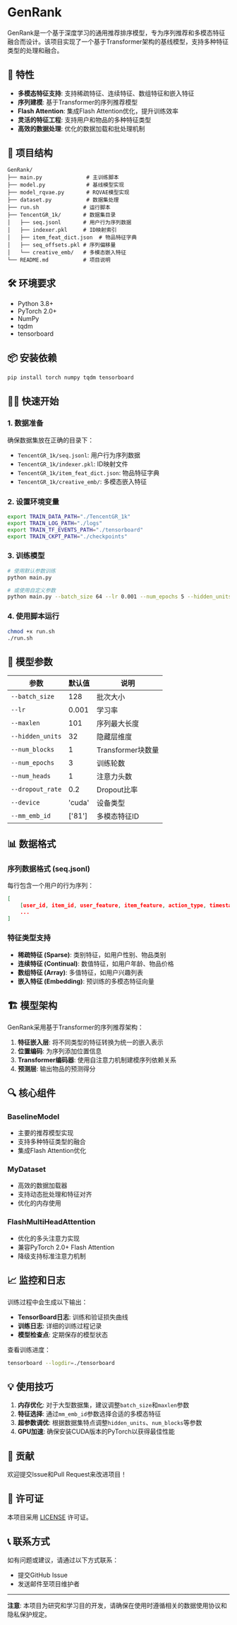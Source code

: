 # GenRank

GenRank是一个基于深度学习的通用推荐排序模型，专为序列推荐和多模态特征融合而设计。该项目实现了一个基于Transformer架构的基线模型，支持多种特征类型的处理和融合。

## 🚀 特性

- **多模态特征支持**: 支持稀疏特征、连续特征、数组特征和嵌入特征
- **序列建模**: 基于Transformer的序列推荐模型
- **Flash Attention**: 集成Flash Attention优化，提升训练效率
- **灵活的特征工程**: 支持用户和物品的多种特征类型
- **高效的数据处理**: 优化的数据加载和批处理机制

## 📁 项目结构

```
GenRank/
├── main.py              # 主训练脚本
├── model.py             # 基线模型实现
├── model_rqvae.py       # RQVAE模型实现
├── dataset.py           # 数据集处理
├── run.sh              # 运行脚本
├── TencentGR_1k/       # 数据集目录
│   ├── seq.jsonl       # 用户行为序列数据
│   ├── indexer.pkl     # ID映射索引
│   ├── item_feat_dict.json  # 物品特征字典
│   ├── seq_offsets.pkl # 序列偏移量
│   └── creative_emb/   # 多模态嵌入特征
└── README.md           # 项目说明
```

## 🛠️ 环境要求

- Python 3.8+
- PyTorch 2.0+
- NumPy
- tqdm
- tensorboard

## 📦 安装依赖

```bash
pip install torch numpy tqdm tensorboard
```

## 🏃‍♂️ 快速开始

### 1. 数据准备

确保数据集放在正确的目录下：
- `TencentGR_1k/seq.jsonl`: 用户行为序列数据
- `TencentGR_1k/indexer.pkl`: ID映射文件
- `TencentGR_1k/item_feat_dict.json`: 物品特征字典
- `TencentGR_1k/creative_emb/`: 多模态嵌入特征

### 2. 设置环境变量

```bash
export TRAIN_DATA_PATH="./TencentGR_1k"
export TRAIN_LOG_PATH="./logs"
export TRAIN_TF_EVENTS_PATH="./tensorboard"
export TRAIN_CKPT_PATH="./checkpoints"
```

### 3. 训练模型

```bash
# 使用默认参数训练
python main.py

# 或使用自定义参数
python main.py --batch_size 64 --lr 0.001 --num_epochs 5 --hidden_units 64
```

### 4. 使用脚本运行

```bash
chmod +x run.sh
./run.sh
```

## 🔧 模型参数

| 参数 | 默认值 | 说明 |
|------|--------|------|
| `--batch_size` | 128 | 批次大小 |
| `--lr` | 0.001 | 学习率 |
| `--maxlen` | 101 | 序列最大长度 |
| `--hidden_units` | 32 | 隐藏层维度 |
| `--num_blocks` | 1 | Transformer块数量 |
| `--num_epochs` | 3 | 训练轮数 |
| `--num_heads` | 1 | 注意力头数 |
| `--dropout_rate` | 0.2 | Dropout比率 |
| `--device` | 'cuda' | 设备类型 |
| `--mm_emb_id` | ['81'] | 多模态特征ID |

## 📊 数据格式

### 序列数据格式 (seq.jsonl)
每行包含一个用户的行为序列：
```json
[
    [user_id, item_id, user_feature, item_feature, action_type, timestamp],
    ...
]
```

### 特征类型支持
- **稀疏特征 (Sparse)**: 类别特征，如用户性别、物品类别
- **连续特征 (Continual)**: 数值特征，如用户年龄、物品价格
- **数组特征 (Array)**: 多值特征，如用户兴趣列表
- **嵌入特征 (Embedding)**: 预训练的多模态特征向量

## 🏗️ 模型架构

GenRank采用基于Transformer的序列推荐架构：

1. **特征嵌入层**: 将不同类型的特征转换为统一的嵌入表示
2. **位置编码**: 为序列添加位置信息
3. **Transformer编码器**: 使用自注意力机制建模序列依赖关系
4. **预测层**: 输出物品的预测得分

## 🔍 核心组件

### BaselineModel
- 主要的推荐模型实现
- 支持多种特征类型的融合
- 集成Flash Attention优化

### MyDataset
- 高效的数据加载器
- 支持动态批处理和特征对齐
- 优化的内存使用

### FlashMultiHeadAttention
- 优化的多头注意力实现
- 兼容PyTorch 2.0+ Flash Attention
- 降级支持标准注意力机制

## 📈 监控和日志

训练过程中会生成以下输出：
- **TensorBoard日志**: 训练和验证损失曲线
- **训练日志**: 详细的训练过程记录
- **模型检查点**: 定期保存的模型状态

查看训练进度：
```bash
tensorboard --logdir=./tensorboard
```

## 💡 使用技巧

1. **内存优化**: 对于大型数据集，建议调整`batch_size`和`maxlen`参数
2. **特征选择**: 通过`mm_emb_id`参数选择合适的多模态特征
3. **超参数调优**: 根据数据集特点调整`hidden_units`、`num_blocks`等参数
4. **GPU加速**: 确保安装CUDA版本的PyTorch以获得最佳性能

## 🤝 贡献

欢迎提交Issue和Pull Request来改进项目！

## 📄 许可证

本项目采用 [LICENSE](LICENSE) 许可证。

## 📞 联系方式

如有问题或建议，请通过以下方式联系：
- 提交GitHub Issue
- 发送邮件至项目维护者

---

**注意**: 本项目为研究和学习目的开发，请确保在使用时遵循相关的数据使用协议和隐私保护规定。

